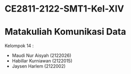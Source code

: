 # CE2811-2122-SMT1-Kel-XIV
Matakuliah Komunikasi Data
===========================

Kelompok 14 :
- Maudi Nur Aisyah (2122026)
- Habillar Kurniawan (2122015)
- Jaysen Harlem (2122002)
